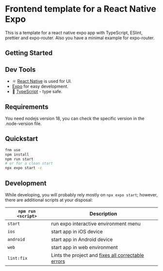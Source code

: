 # Frontend template for a React Native Expo

This is a template for a react native expo app with TypeScript, ESlint, prettier and expo-router. Also you have a minimal example for expo-router.

## Getting Started

## Dev Tools

- ⚛ [React Native](https://reactnative.dev/) is used for UI.
- [Expo](https://expo.dev/) for easy development.
- 🦾 [TypeScript](https://www.typescriptlang.org/) - type safe.

## Requirements

You need nodejs version 18, you can check the specific version in the .node-version file.

## Quickstart

```sh
fnm use
npm install
npm run start
# or for a clean start
npx expo start -c
```

## Development

While developing, you will probably rely mostly on `npx expo start`; however, there are additional scripts at your disposal:

| `npm run <script>` | Description                                                                                                             |
| ------------------ | ----------------------------------------------------------------------------------------------------------------------- |
| `start`            | run expo interactive environment menu                                                                                   |
| `ios`              | start app in iOS device                                                                                                 |
| `android`          | start app in Android device                                                                                             |
| `web`              | start app in web environment                                                                                            |
| `lint:fix`         | Lints the project and [fixes all correctable errors](http://eslint.org/docs/user-guide/command-line-interface.html#fix) |
